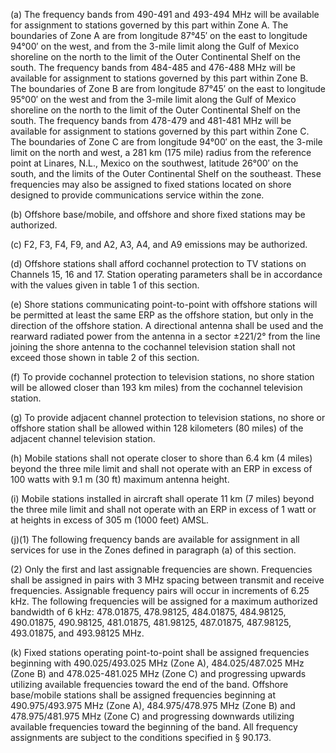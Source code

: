 (a) The frequency bands from 490-491 and 493-494 MHz will be available for assignment to stations governed by this part within Zone A. The boundaries of Zone A are from longitude 87°45′ on the east to longitude 94°00′ on the west, and from the 3-mile limit along the Gulf of Mexico shoreline on the north to the limit of the Outer Continental Shelf on the south. The frequency bands from 484-485 and 476-488 MHz will be available for assignment to stations governed by this part within Zone B. The boundaries of Zone B are from longitude 87°45′ on the east to longitude 95°00′ on the west and from the 3-mile limit along the Gulf of Mexico shoreline on the north to the limit of the Outer Continental Shelf on the south. The frequency bands from 478-479 and 481-481 MHz will be available for assignment to stations governed by this part within Zone C. The boundaries of Zone C are from longitude 94°00′ on the east, the 3-mile limit on the north and west, a 281 km (175 mile) radius from the reference point at Linares, N.L., Mexico on the southwest, latitude 26°00′ on the south, and the limits of the Outer Continental Shelf on the southeast. These frequencies may also be assigned to fixed stations located on shore designed to provide communications service within the zone.

(b) Offshore base/mobile, and offshore and shore fixed stations may be authorized.

(c) F2, F3, F4, F9, and A2, A3, A4, and A9 emissions may be authorized.

(d) Offshore stations shall afford cochannel protection to TV stations on Channels 15, 16 and 17. Station operating parameters shall be in accordance with the values given in table 1 of this section.

(e) Shore stations communicating point-to-point with offshore stations will be permitted at least the same ERP as the offshore station, but only in the direction of the offshore station. A directional antenna shall be used and the rearward radiated power from the antenna in a sector ±221/2° from the line joining the shore antenna to the cochannel television station shall not exceed those shown in table 2 of this section.

(f) To provide cochannel protection to television stations, no shore station will be allowed closer than 193 km miles) from the cochannel television station.

(g) To provide adjacent channel protection to television stations, no shore or offshore station shall be allowed within 128 kilometers (80 miles) of the adjacent channel television station.

(h) Mobile stations shall not operate closer to shore than 6.4 km (4 miles) beyond the three mile limit and shall not operate with an ERP in excess of 100 watts with 9.1 m (30 ft) maximum antenna height.

(i) Mobile stations installed in aircraft shall operate 11 km (7 miles) beyond the three mile limit and shall not operate with an ERP in excess of 1 watt or at heights in excess of 305 m (1000 feet) AMSL.

(j)(1) The following frequency bands are available for assignment in all services for use in the Zones defined in paragraph (a) of this section.

(2) Only the first and last assignable frequencies are shown. Frequencies shall be assigned in pairs with 3 MHz spacing between transmit and receive frequencies. Assignable frequency pairs will occur in increments of 6.25 kHz. The following frequencies will be assigned for a maximum authorized bandwidth of 6 kHz: 478.01875, 478.98125, 484.01875, 484.98125, 490.01875, 490.98125, 481.01875, 481.98125, 487.01875, 487.98125, 493.01875, and 493.98125 MHz.

(k) Fixed stations operating point-to-point shall be assigned frequencies beginning with 490.025/493.025 MHz (Zone A), 484.025/487.025 MHz (Zone B) and 478.025-481.025 MHz (Zone C) and progressing upwards utilizing available frequencies toward the end of the band. Offshore base/mobile stations shall be assigned frequencies beginning at 490.975/493.975 MHz (Zone A), 484.975/478.975 MHz (Zone B) and 478.975/481.975 MHz (Zone C) and progressing downwards utilizing available frequencies toward the beginning of the band. All frequency assignments are subject to the conditions specified in § 90.173.


